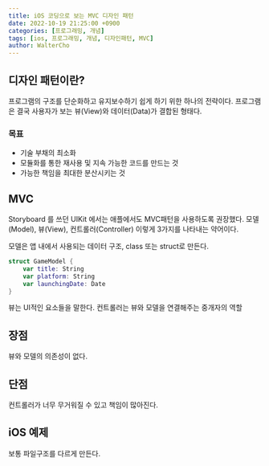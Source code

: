 ```yaml
---
title: iOS 코딩으로 보는 MVC 디자인 패턴
date: 2022-10-19 21:25:00 +0900
categories: [프로그래밍, 개념]
tags: [ios, 프로그래밍, 개념, 디자인패턴, MVC]
author: WalterCho
---
```


## 디자인 패턴이란?
프로그램의 구조를 단순화하고 유지보수하기 쉽게 하기 위한 하나의 전략이다. 프로그램은 결국 사용자가 보는 뷰(View)와 데이터(Data)가 결합된 형태다. 


### 목표
- 기술 부채의 최소화
- 모듈화를 통한 재사용 및 지속 가능한 코드를 만드는 것
- 가능한 책임을 최대한 분산시키는 것

## MVC
Storyboard 를 쓰던 UIKit 에서는 애플에서도 MVC패턴을 사용하도록 권장했다.
모델(Model), 뷰(View), 컨트롤러(Controller) 이렇게 3가지를 나타내는 약어이다.

모델은 앱 내에서 사용되는 데이터 구조, class 또는 struct로 만든다.
```swift
struct GameModel {
    var title: String
    var platform: String
    var launchingDate: Date
}
```

뷰는 UI적인 요소들을 말한다.
컨트롤러는 뷰와 모델을 연결해주는 중개자의 역할

## 장점
뷰와 모델의 의존성이 없다.

## 단점
컨트롤러가 너무 무거워질 수 있고 책임이 많아진다.

## iOS 예제
보통 파일구조를 다르게 만든다.


